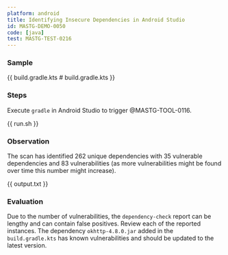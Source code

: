 ```yaml
---
platform: android
title: Identifying Insecure Dependencies in Android Studio
id: MASTG-DEMO-0050
code: [java]
test: MASTG-TEST-0216
---
```


### Sample

{{ build.gradle.kts # build.gradle.kts }}

### Steps

Execute `gradle` in Android Studio to trigger @MASTG-TOOL-0116.

{{ run.sh }}

### Observation

The scan has identified 262 unique dependencies with 35 vulnerable dependencies and 83 vulnerabilities (as more vulnerabilities might be found over time this number might increase).

{{ output.txt }}

### Evaluation

Due to the number of vulnerabilities, the `dependency-check` report can be lengthy and can contain false positives. Review each of the reported instances. The dependency `okhttp-4.8.0.jar` added in the `build.gradle.kts` has known vulnerabilities and should be updated to the latest version.
